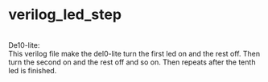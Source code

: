 # verilog_led_step <br />
<br />
De10-lite: <br />
This verilog file make the del0-lite turn the first led on and the rest off.  Then turn the second on and the rest off and so on.  Then repeats after the tenth led is finished. <br />

